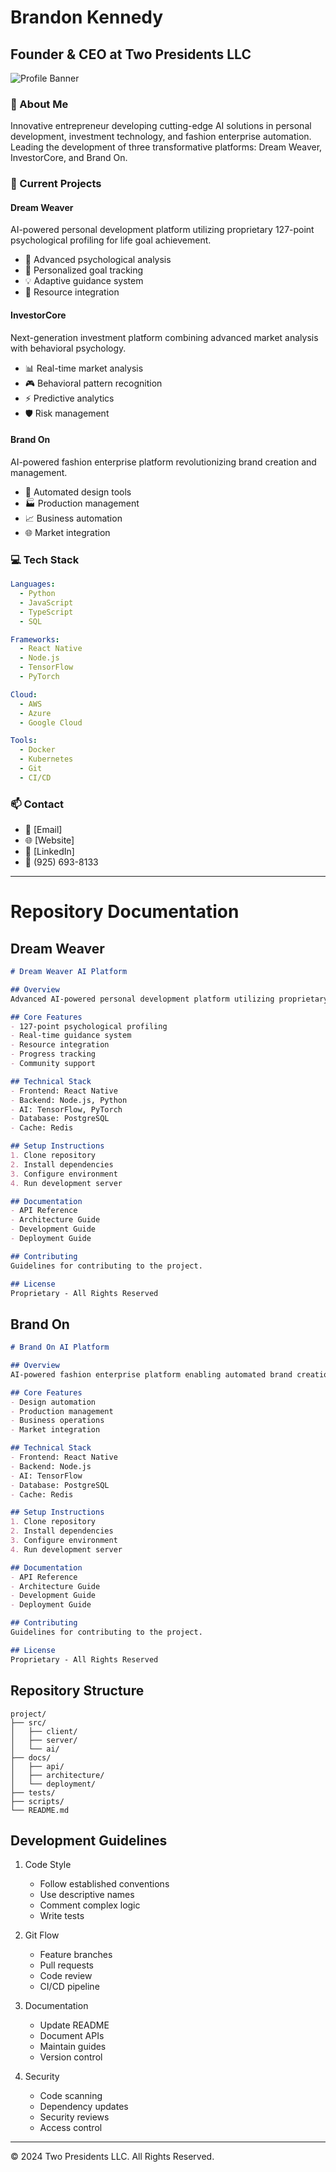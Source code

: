 # Brandon Kennedy
## Founder & CEO at Two Presidents LLC

![Profile Banner](./assets/banner.png)

### 👋 About Me
Innovative entrepreneur developing cutting-edge AI solutions in personal development, investment technology, and fashion enterprise automation. Leading the development of three transformative platforms: Dream Weaver, InvestorCore, and Brand On.

### 🚀 Current Projects

#### Dream Weaver
AI-powered personal development platform utilizing proprietary 127-point psychological profiling for life goal achievement.
- 🧠 Advanced psychological analysis
- 🎯 Personalized goal tracking
- 💡 Adaptive guidance system
- 🤝 Resource integration

#### InvestorCore
Next-generation investment platform combining advanced market analysis with behavioral psychology.
- 📊 Real-time market analysis
- 🎮 Behavioral pattern recognition
- ⚡ Predictive analytics
- 🛡️ Risk management

#### Brand On
AI-powered fashion enterprise platform revolutionizing brand creation and management.
- 🎨 Automated design tools
- 🏭 Production management
- 📈 Business automation
- 🌐 Market integration

### 💻 Tech Stack
```yaml
Languages:
  - Python
  - JavaScript
  - TypeScript
  - SQL

Frameworks:
  - React Native
  - Node.js
  - TensorFlow
  - PyTorch

Cloud:
  - AWS
  - Azure
  - Google Cloud

Tools:
  - Docker
  - Kubernetes
  - Git
  - CI/CD
```

### 📫 Contact
- 📧 [Email]
- 🌐 [Website]
- 💼 [LinkedIn]
- 📱 (925) 693-8133

---

# Repository Documentation

## Dream Weaver
```markdown
# Dream Weaver AI Platform

## Overview
Advanced AI-powered personal development platform utilizing proprietary psychological profiling for personalized goal achievement support.

## Core Features
- 127-point psychological profiling
- Real-time guidance system
- Resource integration
- Progress tracking
- Community support

## Technical Stack
- Frontend: React Native
- Backend: Node.js, Python
- AI: TensorFlow, PyTorch
- Database: PostgreSQL
- Cache: Redis

## Setup Instructions
1. Clone repository
2. Install dependencies
3. Configure environment
4. Run development server

## Documentation
- API Reference
- Architecture Guide
- Development Guide
- Deployment Guide

## Contributing
Guidelines for contributing to the project.

## License
Proprietary - All Rights Reserved
```

## Brand On
```markdown
# Brand On AI Platform

## Overview
AI-powered fashion enterprise platform enabling automated brand creation and management.

## Core Features
- Design automation
- Production management
- Business operations
- Market integration

## Technical Stack
- Frontend: React Native
- Backend: Node.js
- AI: TensorFlow
- Database: PostgreSQL
- Cache: Redis

## Setup Instructions
1. Clone repository
2. Install dependencies
3. Configure environment
4. Run development server

## Documentation
- API Reference
- Architecture Guide
- Development Guide
- Deployment Guide

## Contributing
Guidelines for contributing to the project.

## License
Proprietary - All Rights Reserved
```

## Repository Structure
```
project/
├── src/
│   ├── client/
│   ├── server/
│   └── ai/
├── docs/
│   ├── api/
│   ├── architecture/
│   └── deployment/
├── tests/
├── scripts/
└── README.md
```

## Development Guidelines
1. Code Style
   - Follow established conventions
   - Use descriptive names
   - Comment complex logic
   - Write tests

2. Git Flow
   - Feature branches
   - Pull requests
   - Code review
   - CI/CD pipeline

3. Documentation
   - Update README
   - Document APIs
   - Maintain guides
   - Version control

4. Security
   - Code scanning
   - Dependency updates
   - Security reviews
   - Access control

---
© 2024 Two Presidents LLC. All Rights Reserved.
